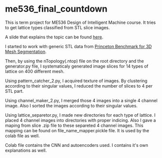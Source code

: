 # me536_final_countdown
This is term project for ME536 Design of Intelligent Machine course. It tries to get lattice types classified from STL slice images.

A slide that explains the topic can be found [here](
https://docs.google.com/presentation/d/10Uo8F_Dm4h35ygELFrS2dK_oo3cB4Kviv31DtEW7o00/edit?usp=sharing).

I started to work with generic STL data from [Princeton Benchmark for 3D Mesh Segmentation](https://www.kaggle.com/datasets/herimor/princeton-benchmark-for-3d-mesh-segmentation]).

Then, by using the nTopology(.ntop) file on the root directory and the generator.py file, I systematicaly generated image slices for 14 types of lattice on 400 different mesh.

Using pattern_catcher_2.py, I acquired texture of images. By clustering according to their singular values, I reduced the number of slices to 4 per STL part.

Using channel_maker_2.py, I merged those 4 images into a single 4 channel image. Also I sorted the images according to their singular values.

Using lattice_separetor.py, I made new directories for each type of lattice. I placed 4 channel images into directories with proper indicing. Also I gave a maping from slice .zip file to these separeted 4 channel images. This mapping can be found on file_name_mapper.pickle file. It is used by the colab file as well.

Colab file contains the CNN and autoencoders used. I contains it's own explanations as well.


